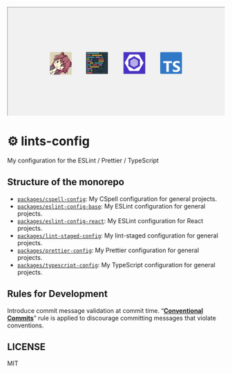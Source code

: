 <!-- markdownlint-disable MD041 -->
<!-- markdownlint-disable MD045 -->

![](logo.png)

<!-- markdownlint-enable MD041 -->
<!-- markdownlint-enable MD045 -->

# ⚙️ lints-config

My configuration for the ESLint / Prettier / TypeScript

## Structure of the monorepo

- [`packages/cspell-config`](packages/cspell-config/README.md): My CSpell configuration for general projects.
- [`packages/eslint-config-base`](packages/eslint-config-base/README.md): My ESLint configuration for general projects.
- [`packages/eslint-config-react`](packages/eslint-config-base/README.md): My ESLint configuration for React projects.
- [`packages/lint-staged-config`](packages/lint-staged-config/README.md): My lint-staged configuration for general projects.
- [`packages/prettier-config`](packages/prettier-config/README.md): My Prettier configuration for general projects.
- [`packages/typescript-config`](packages/typescript-config/README.md): My TypeScript configuration for general projects.

## Rules for Development

Introduce commit message validation at commit time.
“**[Conventional Commits](https://www.conventionalcommits.org/ja/)**”
rule is applied to discourage committing messages that violate conventions.

## LICENSE

MIT
